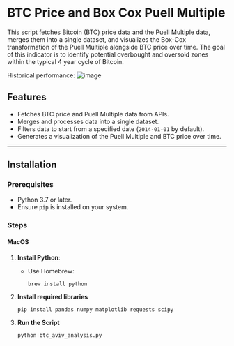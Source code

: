 # BTC Price and Box Cox Puell Multiple

This script fetches Bitcoin (BTC) price data and the Puell Multiple data, merges them into a single dataset, and visualizes the Box-Cox transformation of the Puell Multiple alongside BTC price over time. The goal of this indicator is to identify potential overbought and oversold zones within the typical 4 year cycle of Bitcoin.

Historical performance:
![image](https://github.com/user-attachments/assets/dd7ea71d-82dd-4d4f-8a7a-f867642d230a)


## Features
- Fetches BTC price and Puell Multiple data from APIs.
- Merges and processes data into a single dataset.
- Filters data to start from a specified date (`2014-01-01` by default).
- Generates a visualization of the Puell Multiple and BTC price over time.

---

## Installation

### Prerequisites
- Python 3.7 or later.
- Ensure `pip` is installed on your system.

### Steps

#### MacOS
1. **Install Python**:
   - Use Homebrew:
     ```bash
     brew install python
     ```

2. **Install required libraries**
   ```
   pip install pandas numpy matplotlib requests scipy
   ```

3. **Run the Script**
   ```
   python btc_aviv_analysis.py
   ```

